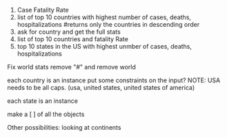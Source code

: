 1. Case Fatality Rate
2. list of top 10 countries with highest number of cases, deaths, hospitalizations #returns only the countries in descending order
3. ask for country and get the full stats
4. list of top 10 countries and fatality Rate
5. top 10 states in the US with highest unmber of cases, deaths, hospitalizations

Fix world stats remove "#" and remove world


each country is an instance
put some constraints on the input?
NOTE: USA needs to be all caps. (usa, united states, united states of america)



each state is an instance

make a [ ] of all the objects


Other possibilities: looking at continents